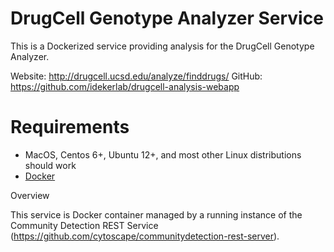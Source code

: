 [docker]: https://www.docker.com/

DrugCell Genotype Analyzer Service
==================================

This is a Dockerized service providing analysis for the DrugCell Genotype Analyzer.

Website: http://drugcell.ucsd.edu/analyze/finddrugs/ 
GitHub: https://github.com/idekerlab/drugcell-analysis-webapp

Requirements
=============

* MacOS, Centos 6+, Ubuntu 12+, and most other Linux distributions should work
* [Docker]

Overview

This service is Docker container managed by a running instance of the Community Detection REST Service (https://github.com/cytoscape/communitydetection-rest-server).

